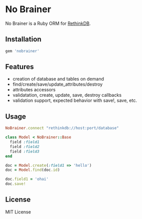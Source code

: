 No Brainer
===========

No Brainer is a Ruby ORM for [RethinkDB](http://www.rethinkdb.com/).

Installation
-------------

```ruby
gem 'nobrainer'
```

Features
---------

* creation of database and tables on demand
* find/create/save/update_attributes/destroy
* attributes accessors
* validatation, create, update, save, destroy callbacks
* validation support, expected behavior with save!, save, etc.

Usage
------

```ruby
NoBrainer.connect "rethinkdb://host:port/database"

class Model < NoBrainer::Base
  field :field1
  field :field2
  field :field3
end

doc = Model.create(:field1 => 'hello')
doc = Model.find(doc.id)

doc.field1 = 'ohai'
doc.save!
```

License
--------

MIT License
